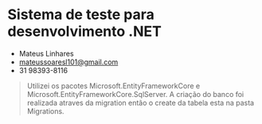 # Sistema de teste para desenvolvimento .NET

- Mateus Linhares 
- mateussoaresl101@gmail.com
- 31 98393-8116

> Utilizei os pacotes Microsoft.EntityFrameworkCore e Microsoft.EntityFrameworkCore.SqlServer. A criação do banco foi realizada atraves da migration então o create da tabela esta na pasta Migrations.

